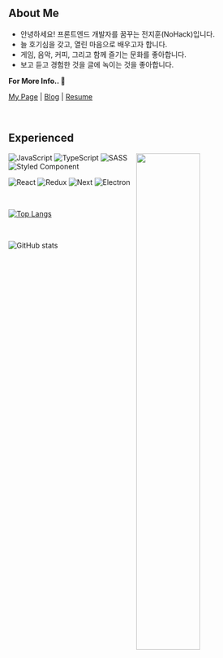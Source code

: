 <div>

## About Me

- 안녕하세요! 프론트엔드 개발자를 꿈꾸는 전지훈(NoHack)입니다. 
- 늘 호기심을 갖고, 열린 마음으로 배우고자 합니다.   
- 게임, 음악, 커피, 그리고 함께 즐기는 문화를 좋아합니다.
- 보고 듣고 경험한 것을 글에 녹이는 것을 좋아합니다.

**For More Info.. 👏**
<!-- Todo: 이력서 링크 추가 -->
[My Page]() | [Blog](https://nohack.tistory.com) |  [Resume](https://notion.so)

<br>

## Experienced

<div> 
  <img src="https://c.tenor.com/Lqmf5Hsjd9AAAAAC/star-butterfly-svtfoe.gif" width="50%" align="right">
</div>

![JavaScript](<https://img.shields.io/badge/js(ES6)-f7df1e?style=for-the-badge&logo=javascript&logoColor=black>)
![TypeScript](https://img.shields.io/badge/ts-3178C6?style=for-the-badge&logo=typescript&logoColor=white)
![SASS](https://img.shields.io/badge/SASS-hotpink.svg?style=for-the-badge&logo=SASS&logoColor=white)
![Styled Component](https://img.shields.io/badge/css_in_js-DB7093.svg?style=for-the-badge&logo=styled-components&logoColor=white)

![React](https://img.shields.io/badge/react-0088CC?style=for-the-badge&logo=react&logoColor=white)
![Redux](https://img.shields.io/badge/redux-764ABC?style=for-the-badge&logo=redux&logoColor=white)
![Next](https://img.shields.io/badge/next-000000?style=for-the-badge&logo=next.js&logoColor=white)
![Electron](https://img.shields.io/badge/electron-47848F?style=for-the-badge&logo=electron&logoColor=white)

<br>

[![Top Langs](https://github-readme-stats.vercel.app/api/top-langs/?username=n0hack&layout=compact)](https://github.com/n0hack/github-readme-stats)

<br>

![GitHub stats](https://github-readme-stats.vercel.app/api?username=n0hack&show_icons=true&theme=buefy)
